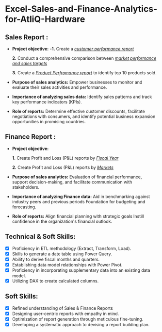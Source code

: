 # Excel-Sales-and-Finance-Analytics-for-AtliQ-Hardware

## Sales Report :


- **Project objective:**
-**1.** Create a _[customer performance report](https://github.com/Dipesh277/Excel-Sales-and-Finance-Analytics-for-AtliQ-Hardware/blob/main/Customer%20Performance%20Report.pdf)_ 

    **2.** Conduct a comprehensive comparison between _[market performance and sales targets](https://github.com/Dipesh277/Excel-Sales-and-Finance-Analytics-for-AtliQ-Hardware/blob/main/Market%20Perfromance%20vs%20Target%20Report.pdf)_

  **3.** Create a _[Product Perfromance report](https://github.com/Dipesh277/Excel-Sales-and-Finance-Analytics-for-AtliQ-Hardware/blob/main/Market%20Perfromance%20vs%20Target%20Report.pdf)_ to identify top 10 products sold.
  
- **Purpose of sales analytics:** Empower businesses to monitor and evaluate their sales activities and performance.

- **Importance of analyzing sales data:** Identify sales patterns and track key performance indicators (KPIs).

- **Role of reports:** Determine effective customer discounts, facilitate negotiations with consumers, and identify potential business expansion opportunities in promising countries.


## Finance Report :

- **Project objective:** 

    **1.** Create Profit and Loss (P&L) reports by _[Fiscal Year](https://github.com/Dipesh277/Excel-Sales-and-Finance-Analytics-for-AtliQ-Hardware/blob/main/P%26L%20Statement%20by%20Fiscal%20Year.pdf)_
  
   **2.** Create Profit and Loss (P&L) reports by _[Markets](https://github.com/Dipesh277/Excel-Sales-and-Finance-Analytics-for-AtliQ-Hardware/blob/main/P%26L%20Statement%20by%20Markets.pdf)_

- **Purpose of sales analytics:** Evaluation of financial performance, support decision-making, and facilitate communication with stakeholders.

- **Importance of analyzing Finance data:** Aid in benchmarking against industry peers and previous periods Foundation for budgeting and forecasting.

- **Role of reports:** Align financial planning with strategic goals Instill confidence in the organization's financial outlook.


## Technical & Soft Skills:
- [x]	Proficiency in ETL methodology (Extract, Transform, Load).
- [x]	Skills to generate a date table using Power Query.
- [x]	Ability to derive fiscal months and quarters.
- [x]	Establishing data model relationships with Power Pivot.
- [x]	Proficiency in incorporating supplementary data into an existing data model.
- [x]	Utilizing DAX to create calculated columns.

## Soft Skills:
- [x]	Refined understanding of Sales & Finance Reports
- [x]	Designing user-centric reports with empathy in mind.
- [x]	Optimization of report generation through meticulous fine-tuning.
- [x]	Developing a systematic approach to devising a report building plan.
